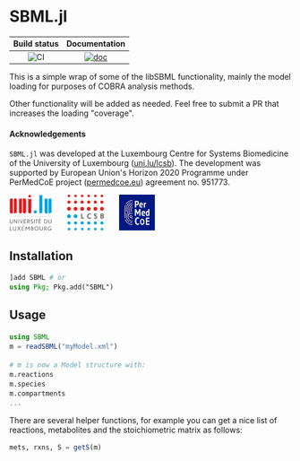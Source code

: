 # SBML.jl

| Build status | Documentation |
|:---:|:---:|
| ![CI](https://github.com/LCSB-BioCore/SBML.jl/workflows/CI/badge.svg?branch=master) | [![doc](https://img.shields.io/badge/docs-stable-blue)](https://lcsb-biocore.github.io/SBML.jl/stable) |


This is a simple wrap of some of the libSBML functionality, mainly the model loading for purposes of COBRA analysis methods.

Other functionality will be added as needed. Feel free to submit a PR that increases the loading "coverage".

#### Acknowledgements

`SBML.jl` was developed at the Luxembourg Centre for Systems Biomedicine of the
University of Luxembourg ([uni.lu/lcsb](https://www.uni.lu/lcsb)). The
development was supported by European Union's Horizon 2020 Programme under
PerMedCoE project ([permedcoe.eu](https://www.permedcoe.eu/)) agreement no.
951773.

<img src="docs/src/assets/unilu.svg" alt="Uni.lu logo" height="64px">   <img src="docs/src/assets/lcsb.svg" alt="LCSB logo" height="64px">   <img src="docs/src/assets/permedcoe.svg" alt="PerMedCoE logo" height="64px">

## Installation

```julia
]add SBML # or
using Pkg; Pkg.add("SBML")
```

## Usage

```julia
using SBML
m = readSBML("myModel.xml")

# m is now a Model structure with:
m.reactions
m.species
m.compartments
...
```

There are several helper functions, for example you can get a nice list of reactions, metabolites and the stoichiometric matrix as follows:

```julia
mets, rxns, S = getS(m)
```
